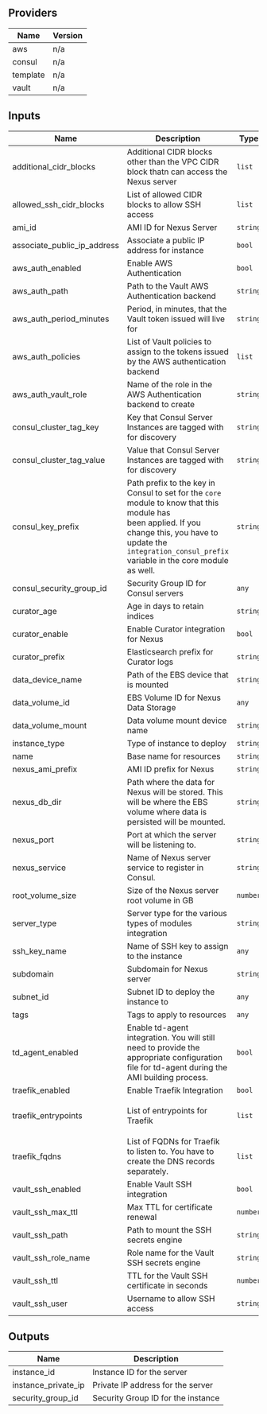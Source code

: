 ## Providers

| Name | Version |
|------|---------|
| aws | n/a |
| consul | n/a |
| template | n/a |
| vault | n/a |

## Inputs

| Name | Description | Type | Default | Required |
|------|-------------|------|---------|:-----:|
| additional\_cidr\_blocks | Additional CIDR blocks other than the VPC CIDR block thatn can access the Nexus server | `list` | `[]` | no |
| allowed\_ssh\_cidr\_blocks | List of allowed CIDR blocks to allow SSH access | `list` | `[]` | no |
| ami\_id | AMI ID for Nexus Server | `string` | `""` | no |
| associate\_public\_ip\_address | Associate a public IP address for instance | `bool` | `false` | no |
| aws\_auth\_enabled | Enable AWS Authentication | `bool` | `false` | no |
| aws\_auth\_path | Path to the Vault AWS Authentication backend | `string` | `"aws"` | no |
| aws\_auth\_period\_minutes | Period, in minutes, that the Vault token issued will live for | `string` | `"60"` | no |
| aws\_auth\_policies | List of Vault policies to assign to the tokens issued by the AWS authentication backend | `list` | `[]` | no |
| aws\_auth\_vault\_role | Name of the role in the AWS Authentication backend to create | `string` | `"nexus"` | no |
| consul\_cluster\_tag\_key | Key that Consul Server Instances are tagged with for discovery | `string` | `"consul-servers"` | no |
| consul\_cluster\_tag\_value | Value that Consul Server Instances are tagged with for discovery | `string` | `"consul"` | no |
| consul\_key\_prefix | Path prefix to the key in Consul to set for the `core` module to know that this module has<br>        been applied. If you change this, you have to update the<br>        `integration_consul_prefix` variable in the core module as well. | `string` | `"terraform/"` | no |
| consul\_security\_group\_id | Security Group ID for Consul servers | `any` | n/a | yes |
| curator\_age | Age in days to retain indices | `string` | `"90"` | no |
| curator\_enable | Enable Curator integration for Nexus | `bool` | `false` | no |
| curator\_prefix | Elasticsearch prefix for Curator logs | `string` | `"services.nexus"` | no |
| data\_device\_name | Path of the EBS device that is mounted | `string` | `"/dev/nvme1n1"` | no |
| data\_volume\_id | EBS Volume ID for Nexus Data Storage | `any` | n/a | yes |
| data\_volume\_mount | Data volume mount device name | `string` | `"/dev/sdf"` | no |
| instance\_type | Type of instance to deploy | `string` | `"c5.large"` | no |
| name | Base name for resources | `string` | `"nexus"` | no |
| nexus\_ami\_prefix | AMI ID prefix for Nexus | `string` | `"nexus"` | no |
| nexus\_db\_dir | Path where the data for Nexus will be stored. This will be where the EBS volume where data is persisted will be mounted. | `string` | `"/opt/sonatype/sonatype-work"` | no |
| nexus\_port | Port at which the server will be listening to. | `string` | `"8081"` | no |
| nexus\_service | Name of Nexus server service to register in Consul. | `string` | `"nexus"` | no |
| root\_volume\_size | Size of the Nexus server root volume in GB | `number` | `50` | no |
| server\_type | Server type for the various types of modules integration | `string` | `"nexus"` | no |
| ssh\_key\_name | Name of SSH key to assign to the instance | `any` | n/a | yes |
| subdomain | Subdomain for Nexus server | `string` | `"nexus"` | no |
| subnet\_id | Subnet ID to deploy the instance to | `any` | n/a | yes |
| tags | Tags to apply to resources | `any` | n/a | yes |
| td\_agent\_enabled | Enable td-agent integration. You will still need to provide the appropriate configuration file for td-agent during the AMI building process. | `bool` | `false` | no |
| traefik\_enabled | Enable Traefik Integration | `bool` | `false` | no |
| traefik\_entrypoints | List of entrypoints for Traefik | `list` | <pre>[<br>  "internal"<br>]<br></pre> | no |
| traefik\_fqdns | List of FQDNs for Traefik to listen to. You have to create the DNS records separately. | `list` | `[]` | no |
| vault\_ssh\_enabled | Enable Vault SSH integration | `bool` | `false` | no |
| vault\_ssh\_max\_ttl | Max TTL for certificate renewal | `number` | `86400` | no |
| vault\_ssh\_path | Path to mount the SSH secrets engine | `string` | `"ssh_nexus"` | no |
| vault\_ssh\_role\_name | Role name for the Vault SSH secrets engine | `string` | `"default"` | no |
| vault\_ssh\_ttl | TTL for the Vault SSH certificate in seconds | `number` | `300` | no |
| vault\_ssh\_user | Username to allow SSH access | `string` | `"ubuntu"` | no |

## Outputs

| Name | Description |
|------|-------------|
| instance\_id | Instance ID for the server |
| instance\_private\_ip | Private IP address for the server |
| security\_group\_id | Security Group ID for the instance |

